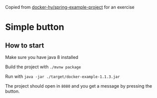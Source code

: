 Copied from [docker-hy/spring-example-project](https://github.com/docker-hy/spring-example-project) for an exercise

# Simple button

## How to start

Make sure you have java 8 installed

Build the project with `./mvnw package`

Run with `java -jar ./target/docker-example-1.1.3.jar`

The project should open in `8080` and you get a message by pressing the button.
